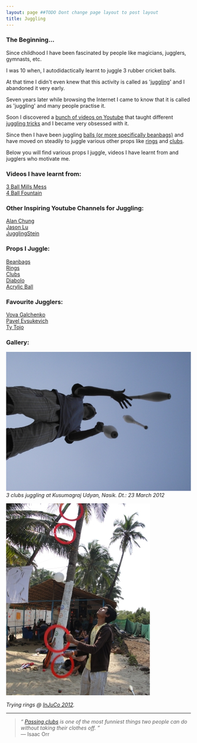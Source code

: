 ```yaml
---
layout: page ##TODO Dont change page layout to post layout
title: Juggling
---
```


### The Beginning...
Since childhood I have been fascinated by people like magicians, jugglers, gymnasts, etc.

I was 10 when, I autodidactically learnt to juggle 3 rubber cricket balls. 

At that time I didn't even knew that this activity is called as '<a href="http://en.wikipedia.org/wiki/Juggling" target="_blank">juggling</a>' and I abandoned it very early. 

Seven years later while browsing the Internet I came to know that it is called as 'juggling' and many people practise it. 

Soon I discovered a <a href="http://www.youtube.com/user/eMretsiM/videos" target="_blank">bunch of videos on Youtube</a> that taught different <a href="http://en.wikipedia.org/wiki/Juggling_pattern" target="_blank">juggling tricks</a> and I became very obsessed with it. 

Since then I have been juggling <a href="http://en.wikipedia.org/wiki/Juggling_ball" target="_blank">balls (or more specifically beanbags)</a> and have moved on steadily to juggle various other props like <a href="http://en.wikipedia.org/wiki/Juggling_ring" target="_blank">rings</a> and <a href="http://en.wikipedia.org/wiki/Juggling_club" target="_blank">clubs</a>. 

Below you will find various props I juggle, videos I have learnt from and jugglers who motivate me.

### Videos I have learnt from:
<a href="http://www.youtube.com/watch?v=oE2qI5uTb1U" target="_blank">3 Ball Mills Mess</a>  
<a href="http://www.youtube.com/watch?v=0I8Edzbb700" target="_blank">4 Ball Fountain</a>

### Other Inspiring Youtube Channels for Juggling:
<a href="http://www.youtube.com/user/eMretsiM/videos" target="_blank">Alan Chung</a>  
<a href="http://www.youtube.com/user/Draitube/videos" target="_blank">Jason Lu</a>  
<a href="http://www.youtube.com/user/JugglingStein/videos" target="_blank">JugglingStein</a>

### Props I Juggle:
<a href="http://en.wikipedia.org/wiki/Bean_bag" target="_blank">Beanbags</a>  
<a href="http://en.wikipedia.org/wiki/Juggling_ring" target="_blank">Rings</a>  
<a href="http://en.wikipedia.org/wiki/Juggling_club" target="_blank">Clubs</a>  
<a href="http://en.wikipedia.org/wiki/Diabolo" target="_blank">Diabolo</a>  
<a href="http://en.wikipedia.org/wiki/Contact_juggling" target="_blank">Acrylic Ball</a>  

### Favourite Jugglers:
<a href="http://vova.galchenko.com/" target="_blank">Vova Galchenko</a>  
<a href="http://evsukevich.com/" target="_blank">Pavel Evsukevich</a>  
<a href="http://tytojo.com" target="_blank">Ty Tojo</a>

### Gallery:
![Club Juggling](/public/img/juggling/clubjuggling.jpg) 
*3 clubs juggling at Kusumagraj Udyan, Nasik. Dt.: 23 March 2012*  

![Ring Juggling](/public/img/juggling/ringjuggling.jpg) 

*Trying rings @ <a href="http://injuco.org" target="_blank">InJuCo 2012</a>.*

---	  
>*&ldquo; <a href="http://en.wikipedia.org/wiki/Passing_(juggling)" target="_blank">Passing clubs</a> is one of the most funniest things two people can do without taking their clothes off. &rdquo;*<br>&mdash; Isaac Orr
